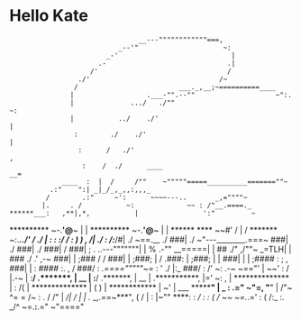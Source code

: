 # Hello Kate

                                    __---""""""""""""===,
                               _--'"                     ~:
                            _-'                            |
                          .-                              .|
                        /'                                /
                     ./'                                /~
                    /                         ___._,__;~==========____
                   |                  .___-"".--""                    ~":.
                   |              .../   ./""                             ~:
                   |           ../    ./'                                   |
                    :        ./    ./'                                      |
                     :      /   ./'                                         ,
                      :    /  ./      ____                               __=
                 ____  :  |  /     /""    ~"""""=====__________=======""~
              .:"    ":| _|_/_,_,,:,,,_
             /        .:"     ~':      ~~~~---..       _,=""""~
            |.     . /           ~:             ~~ : /"__.====._
    ******___:   ,**|,*,           |                ':"         ~
  **********  ~-.**'@**~           |                  |
 **********  ~-.**'@**~           |                  |
 ****** ****       ~~#'           /                  |
 / *******            ~:._____../'     /           ./
|                : :               :__/            /
 :                ) )        ,     /|            ./
  :                          /:___/#|          ./
   ~==.__                  ./    ###|        ./
         ~"---________.===~      ###|      ./
                                 ###|    ./
                                 ###|   /
                                 ###|  ;                            .
                        ..---"""""""|  |                           %
                    .-""     __=====|  |                         ##
                 ./"    ,/""~  _=TLH|  |                       ###
               ./     .'    ,-~  ###|  |                     ;###
              /            /     ###|  |                   ;###;
             |            /     .###:  |                  ;###;
             |           |      ###|   |          |      ;####
             :         ; ,      ###|   |           :     ####
              :.     ,  /      ###/     :         _.===="""""~=_
                :   ' ./  |:_ ###/       :      /'              ~: .-~
                 ~=="'    |  ~~'          :    /                  |.-~
                           |               :__/ .*******,          |   __
                           |               :__/ .*******,          |   __
                           |                  .***********,         |='  ~:
             ,              |                **************         |      :
            /(              |                **************                 |
           (  )              |                ************                  |
            ~'                |        ___     *********"                   |
                            _  :    .="   ~"=,   "****"                     |
                         /"~ ^= = /~          :              .              /
                       /"        |                         _/|             /
                      |          |              ._   _,.==~***",   (      /
                      |           :              |~""       ****:   :   _/
                       :           :    (       /             ~~ ~=._.='
                        :    (     /:_   :.  _/^
                         ~=.__:__.="  ~"===="
